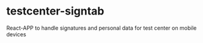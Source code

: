 # testcenter-signtab
React-APP to handle signatures and personal data for test center on mobile devices
